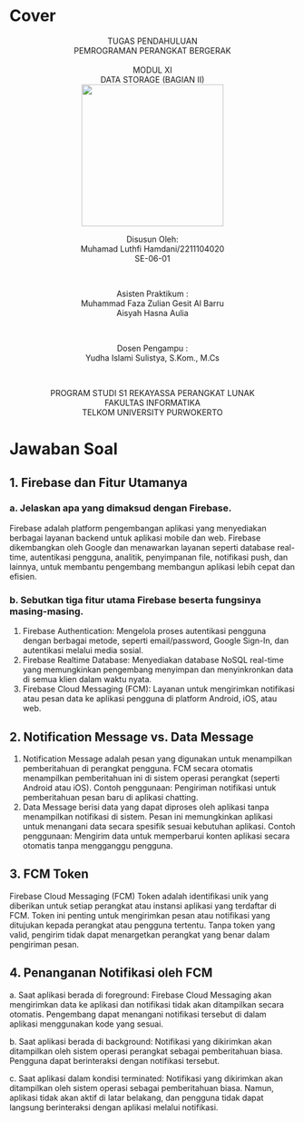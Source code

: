 # Cover #
<div align="center">
TUGAS PENDAHULUAN<br>
PEMROGRAMAN PERANGKAT BERGERAK <br>
<br>
MODUL XI <br>
DATA STORAGE (BAGIAN II) <br>

<img src="https://lac.telkomuniversity.ac.id/wp-content/uploads/2021/01/cropped-1200px-Telkom_University_Logo.svg-270x270.png" width="250px">

<br>

Disusun Oleh: <br>
Muhamad Luthfi Hamdani/2211104020 <br>
SE-06-01 <br>

<br>

Asisten Praktikum : <br>
Muhammad Faza Zulian Gesit Al Barru <br>
Aisyah Hasna Aulia <br>

<br>

Dosen Pengampu : <br>
Yudha Islami Sulistya, S.Kom., M.Cs <br>

<br>

PROGRAM STUDI S1 REKAYASSA PERANGKAT LUNAK <br>
FAKULTAS INFORMATIKA <br> 
TELKOM UNIVERSITY PURWOKERTO <br>

</div>

# Jawaban Soal

## 1. Firebase dan Fitur Utamanya

### a. Jelaskan apa yang dimaksud dengan Firebase.
Firebase adalah platform pengembangan aplikasi yang menyediakan berbagai layanan backend untuk aplikasi mobile dan web. Firebase dikembangkan oleh Google dan menawarkan layanan seperti database real-time, autentikasi pengguna, analitik, penyimpanan file, notifikasi push, dan lainnya, untuk membantu pengembang membangun aplikasi lebih cepat dan efisien.

### b. Sebutkan tiga fitur utama Firebase beserta fungsinya masing-masing.
1. Firebase Authentication: Mengelola proses autentikasi pengguna dengan berbagai metode, seperti email/password, Google Sign-In, dan autentikasi melalui media sosial.
2. Firebase Realtime Database: Menyediakan database NoSQL real-time yang memungkinkan pengembang menyimpan dan menyinkronkan data di semua klien dalam waktu nyata.
3. Firebase Cloud Messaging (FCM): Layanan untuk mengirimkan notifikasi atau pesan data ke aplikasi pengguna di platform Android, iOS, atau web.

## 2. Notification Message vs. Data Message

1. Notification Message adalah pesan yang digunakan untuk menampilkan pemberitahuan di perangkat pengguna. FCM secara otomatis menampilkan pemberitahuan ini di sistem operasi perangkat (seperti Android atau iOS). Contoh penggunaan: Pengiriman notifikasi untuk pemberitahuan pesan baru di aplikasi chatting.
2. Data Message berisi data yang dapat diproses oleh aplikasi tanpa menampilkan notifikasi di sistem. Pesan ini memungkinkan aplikasi untuk menangani data secara spesifik sesuai kebutuhan aplikasi. Contoh penggunaan: Mengirim data untuk memperbarui konten aplikasi secara otomatis tanpa mengganggu pengguna.

## 3. FCM Token

Firebase Cloud Messaging (FCM) Token adalah identifikasi unik yang diberikan untuk setiap perangkat atau instansi aplikasi yang terdaftar di FCM. Token ini penting untuk mengirimkan pesan atau notifikasi yang ditujukan kepada perangkat atau pengguna tertentu. Tanpa token yang valid, pengirim tidak dapat menargetkan perangkat yang benar dalam pengiriman pesan.

## 4. Penanganan Notifikasi oleh FCM

a. Saat aplikasi berada di foreground: Firebase Cloud Messaging akan mengirimkan data ke aplikasi dan notifikasi tidak akan ditampilkan secara otomatis. Pengembang dapat menangani notifikasi tersebut di dalam aplikasi menggunakan kode yang sesuai.<br>

b. Saat aplikasi berada di background: Notifikasi yang dikirimkan akan ditampilkan oleh sistem operasi perangkat sebagai pemberitahuan biasa. Pengguna dapat berinteraksi dengan notifikasi tersebut. <br>

c. Saat aplikasi dalam kondisi terminated: Notifikasi yang dikirimkan akan ditampilkan oleh sistem operasi sebagai pemberitahuan biasa. Namun, aplikasi tidak akan aktif di latar belakang, dan pengguna tidak dapat langsung berinteraksi dengan aplikasi melalui notifikasi.
